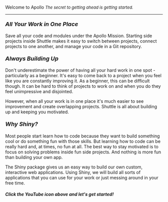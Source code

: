 <font class = "gemini-h1"><i class="fa fa-rocket fa-fw"></i> Welcome to Apollo</font>
<font size = 2>*The secret to getting ahead is getting started.*</font>

<hr>

#### <font size = 4>*All Your Work in One Place*</font>
<font class = "yourtab-body">Save all your code and modules under the Apollo Mission. Starting side projects inside Shuttle makes it easy to switch between projects, connect projects to one another, and manage your code in a Git repository.</font>

#### <font size = 4>*Always Building Up*</font>
<font class = "yourtab-body">Don't underestimate the power of having all your hard work in one spot - particularly as a beginner. It's easy to come back to a project when you feel like you are constantly improving it. As a beginner, this can be difficult though. It can be hard to think of projects to work on and when you do they feel unimpressive and disjointed.  

However, when all your work is in one place it's much easier to see improvement and create overlapping projects. Shuttle is all about building up and keeping you motivated.
</font>

#### <font size = 4>*Why Shiny?*</font>
<font class = "yourtab-body">Most people start learn how to code because they want to build something cool or do something fun with those skills. But learning how to code can be really hard and, at times, no fun at all. The best way to stay motivated is to focus on solving problems inside fun side projects. And nothing is more fun than building your own app.

The Shiny package gives us an easy way to build our own custom, interactive web applications. Using Shiny, we will build all sorts of applications that you can use for your work or just messing around in your free time.</font>

##### Click the YouTube icon above and let's get started!
